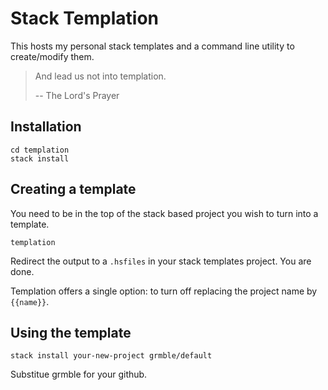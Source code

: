 # Stack Templation

This hosts my personal stack templates and a command line utility to create/modify them.

> And lead us not into templation.
>
> -- The Lord's Prayer

## Installation

    cd templation
    stack install

## Creating a template

You need to be in the top of the stack based project
you wish to turn into a template.

    templation

Redirect the output to a `.hsfiles` in your stack templates
project.  You are done.

Templation offers a single option: to turn off replacing
the project name by `{{name}}`.

## Using the template

    stack install your-new-project grmble/default

Substitue grmble for your github.
